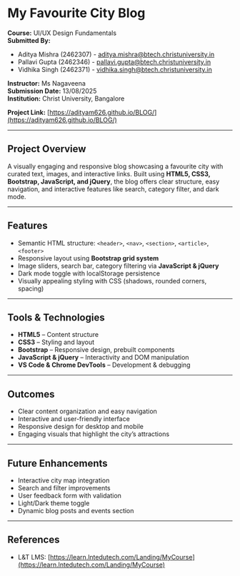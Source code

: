 # My Favourite City Blog

**Course:** UI/UX Design Fundamentals  
**Submitted By:**  
- Aditya Mishra (2462307) - aditya.mishra@btech.christuniversity.in  
- Pallavi Gupta (2462346) - pallavi.gupta@btech.christuniversity.in  
- Vidhika Singh (2462371) - vidhika.singh@btech.christuniversity.in  

**Instructor:** Ms Nagaveena  
**Submission Date:** 13/08/2025  
**Institution:** Christ University, Bangalore  

**Project Link:** [https://adityam626.github.io/BLOG/](https://adityam626.github.io/BLOG/)

---

## Project Overview
A visually engaging and responsive blog showcasing a favourite city with curated text, images, and interactive links. Built using **HTML5, CSS3, Bootstrap, JavaScript, and jQuery**, the blog offers clear structure, easy navigation, and interactive features like search, category filter, and dark mode.

---

## Features
- Semantic HTML structure: `<header>`, `<nav>`, `<section>`, `<article>`, `<footer>`  
- Responsive layout using **Bootstrap grid system**  
- Image sliders, search bar, category filtering via **JavaScript & jQuery**  
- Dark mode toggle with localStorage persistence  
- Visually appealing styling with CSS (shadows, rounded corners, spacing)

---

## Tools & Technologies
- **HTML5** – Content structure  
- **CSS3** – Styling and layout  
- **Bootstrap** – Responsive design, prebuilt components  
- **JavaScript & jQuery** – Interactivity and DOM manipulation  
- **VS Code & Chrome DevTools** – Development & debugging  

---

## Outcomes
- Clear content organization and easy navigation  
- Interactive and user-friendly interface  
- Responsive design for desktop and mobile  
- Engaging visuals that highlight the city’s attractions  

---

## Future Enhancements
- Interactive city map integration  
- Search and filter improvements  
- User feedback form with validation  
- Light/Dark theme toggle  
- Dynamic blog posts and events section  

---

## References
- L&T LMS: [https://learn.lntedutech.com/Landing/MyCourse](https://learn.lntedutech.com/Landing/MyCourse)
